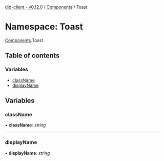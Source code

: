[did-client - v0.12.0](../README.md) / [Components](components.md) / Toast

# Namespace: Toast

[Components](components.md).Toast

## Table of contents

### Variables

- [className](components.toast.md#classname)
- [displayName](components.toast.md#displayname)

## Variables

### className

• **className**: *string*

___

### displayName

• **displayName**: *string*
